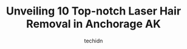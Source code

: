 ---
layout: ampstory
image: https://i0.wp.com/www.depkes.org/wp-content/uploads/2023/06/laser-hair-removal-0-in-anchorage-ak-1685849951.jpeg?resize=640,853
author: techidn
featured: false
description: Discover the impressive array of Laser Hair Removal options in Anchorage AK, where you can find 10 of the largest Laser Hair Removal establishments in the area. From renowned classics to hid
title: Unveiling 10 Top-notch Laser Hair Removal in Anchorage AK
cover:
   title: Unveiling 10 Top-notch Laser Hair Removal in Anchorage AK
   subtitle: Rickpate
   background: https://www.depkes.org/wp-content/uploads/2023/06/laser-hair-removal-0-in-anchorage-ak-1685849951.jpeg

pages: 
 - layout: thirds
   top: <h1>#1 The Skin Bar Hair & Body Boutique</h1>
   bottom: "<p>This was my first time ever getting a Brazilian wax done and Opel provided such great care, was able to talk me through the pain and was quick. I was a tad hesitant with </p>"
   background: https://www.depkes.org/wp-content/uploads/2023/06/laser-hair-removal-1-in-anchorage-ak-1685849952.jpeg
   backgroundblur: true
 - layout: thirds
   top: <h1>#2 Face Forward LLC</h1>
   bottom: "<p>Rebecca is AMAZING! Ive been seeing her for years, my first appointment I was pregnant with my son. Now two babies later, Ive never looked back! She makes you comfo</p>"
   background: https://www.depkes.org/wp-content/uploads/2023/06/laser-hair-removal-2-in-anchorage-ak-1685849952.png
   cta:
      link: https://www.depkes.org/blog/unveiling-10-top-notch-laser-hair-removal-in-anchorage-ak/
      text: Unveiling 10 Top-notch Laser Hair Removal in Anchorage AK
 - layout: thirds
   top: <h1>#3 Encore Esthetics, Salon, and Massage</h1>
   bottom: "<p>4050 Lake Otis Parkway #100, 4050 Lake Otis Pkwy Suite 100 A, Anchorage, AK 99508, United States</p>"
   background: https://www.depkes.org/wp-content/uploads/2023/06/laser-hair-removal-3-in-anchorage-ak-1685849953.jpeg
   cta:
      link: https://www.depkes.org/blog/unveiling-10-top-notch-laser-hair-removal-in-anchorage-ak/
      text: Unveiling 10 Top-notch Laser Hair Removal in Anchorage AK
 - layout: thirds
   top: <h1>#4 AK Beautiful You Medical Spa</h1>
   bottom: "<p>1200 Airport Heights Dr Building E, Suite 190, Anchorage, AK 99508, United States</p>"
   background: https://images.unsplash.com/photo-1533998839656-76f5e4b2bccb?ixlib=rb-4.0.3&ixid=MnwxMjA3fDB8MHxwaG90by1wYWdlfHx8fGVufDB8fHx8&auto=format&fit=crop&w=640&h=853&q=80
   cta:
      link: https://www.depkes.org/blog/unveiling-10-top-notch-laser-hair-removal-in-anchorage-ak/
      text: Unveiling 10 Top-notch Laser Hair Removal in Anchorage AK
 - layout: thirds
   top: <h1>#5 Solara Laser Center</h1>
   bottom: "<p>3901 Old Seward Hwy #6, Anchorage, AK 99503, United States</p>"
   background: https://images.unsplash.com/photo-1488554378835-f7acf46e6c98?ixlib=rb-4.0.3&ixid=MnwxMjA3fDB8MHxwaG90by1wYWdlfHx8fGVufDB8fHx8&auto=format&fit=crop&w=640&h=853&q=80
   cta:
      link: https://www.depkes.org/blog/unveiling-10-top-notch-laser-hair-removal-in-anchorage-ak/
      text: Unveiling 10 Top-notch Laser Hair Removal in Anchorage AK
 - layout: thirds
   top: <h1>#6 Senter Dermatology - Thomas P. Senter, M.D.</h1>
   bottom: "<p>636 Barrow St, Anchorage, AK 99501, United States</p>"
   background: https://images.unsplash.com/photo-1522441815192-d9f04eb0615c?ixlib=rb-4.0.3&ixid=MnwxMjA3fDB8MHxwaG90by1wYWdlfHx8fGVufDB8fHx8&auto=format&fit=crop&w=640&h=853&q=80
   cta:
      link: https://www.depkes.org/blog/unveiling-10-top-notch-laser-hair-removal-in-anchorage-ak/
      text: Unveiling 10 Top-notch Laser Hair Removal in Anchorage AK
 - layout: thirds
   top: <h1>#7 Alyeska Aesthetics</h1>
   bottom: "<p>3831 Piper St Suite, S-410, Anchorage, AK 99508, United States</p>"
   background: https://images.unsplash.com/photo-1632260260864-caf7fde5ec36?ixlib=rb-4.0.3&ixid=MnwxMjA3fDB8MHxwaG90by1wYWdlfHx8fGVufDB8fHx8&auto=format&fit=crop&w=640&h=853&q=80
   cta:
      link: https://www.depkes.org/blog/unveiling-10-top-notch-laser-hair-removal-in-anchorage-ak/
      text: Unveiling 10 Top-notch Laser Hair Removal in Anchorage AK
 - layout: thirds
   middle: Continue reading...
   background: https://images.unsplash.com/photo-1496096265110-f83ad7f96608?ixlib=rb-4.0.3&ixid=MnwxMjA3fDB8MHxwaG90by1wYWdlfHx8fGVufDB8fHx8&auto=format&fit=crop&w=640&h=853&q=80
   cta:
      link: https://www.depkes.org/blog/unveiling-10-top-notch-laser-hair-removal-in-anchorage-ak/
      text: Unveiling 10 Top-notch Laser Hair Removal in Anchorage AK
      
---